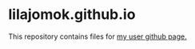 # lilajomok.github.io
This repository contains files for [my user github page.](https://lilajomok.github.io/)
